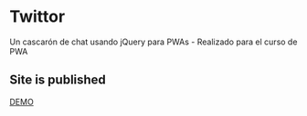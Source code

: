 # Twittor

Un cascarón de chat usando jQuery para PWAs - Realizado para el curso de PWA

## Site is published

[DEMO](https://sergiovazquezdev.github.io/twittor/)
